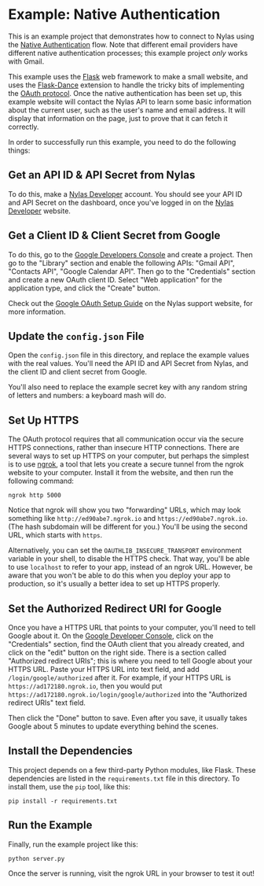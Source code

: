 # Example: Native Authentication

This is an example project that demonstrates how to connect to Nylas using the
[Native Authentication](https://docs.nylas.com/reference#native-authentication-1)
flow. Note that different email providers have different native authentication
processes; this example project *only* works with Gmail.

This example uses the [Flask](http://flask.pocoo.org/) web framework to make
a small website, and uses the [Flask-Dance](http://flask-dance.rtfd.org/)
extension to handle the tricky bits of implementing the
[OAuth protocol](https://oauth.net/).
Once the native authentication has been set up, this example website will contact
the Nylas API to learn some basic information about the current user,
such as the user's name and email address. It will display that information
on the page, just to prove that it can fetch it correctly.

In order to successfully run this example, you need to do the following things:

## Get an API ID & API Secret from Nylas

To do this, make a [Nylas Developer](https://developer.nylas.com/) account.
You should see your API ID and API Secret on the dashboard, once you've logged
in on the [Nylas Developer](https://developer.nylas.com/) website.

## Get a Client ID & Client Secret from Google

To do this, go to the
[Google Developers Console](https://console.developers.google.com)
and create a project. Then go to the "Library" section and enable the
following APIs: "Gmail API", "Contacts API", "Google Calendar API".
Then go to the "Credentials" section and create a new OAuth client ID.
Select "Web application" for the application type, and click the "Create"
button.

Check out the
[Google OAuth Setup Guide](https://support.nylas.com/hc/en-us/articles/222176307)
on the Nylas support website, for more information.

## Update the `config.json` File

Open the `config.json` file in this directory, and replace the example
values with the real values. You'll need the API ID and API Secret from Nylas,
and the client ID and client secret from Google.

You'll also need to replace the example secret key with
any random string of letters and numbers: a keyboard mash will do.

## Set Up HTTPS

The OAuth protocol requires that all communication occur via the secure HTTPS
connections, rather than insecure HTTP connections. There are several ways
to set up HTTPS on your computer, but perhaps the simplest is to use
[ngrok](https://ngrok.com), a tool that lets you create a secure tunnel
from the ngrok website to your computer. Install it from the website, and
then run the following command:

```
ngrok http 5000
```

Notice that ngrok will show you two "forwarding" URLs, which may look something
like `http://ed90abe7.ngrok.io` and `https://ed90abe7.ngrok.io`. (The hash
subdomain will be different for you.) You'll be using the second URL, which
starts with `https`.

Alternatively, you can set the `OAUTHLIB_INSECURE_TRANSPORT` environment
variable in your shell, to disable the HTTPS check. That way, you'll be
able to use `localhost` to refer to your app, instead of an ngrok URL.
However, be aware that you won't be able to do this when you deploy
your app to production, so it's usually a better idea to set up HTTPS properly.

## Set the Authorized Redirect URI for Google

Once you have a HTTPS URL that points to your computer, you'll need to tell
Google about it. On the
[Google Developer Console](https://console.developers.google.com),
click on the "Credentials" section, find the OAuth client that you
already created, and click on the "edit" button on the right side.
There is a section called "Authorized redirect URIs"; this is where
you need to tell Google about your HTTPS URL.
Paste your HTTPS URL into text field, and add `/login/google/authorized`
after it. For example, if your HTTPS URL is `https://ad172180.ngrok.io`, then
you would put `https://ad172180.ngrok.io/login/google/authorized` into
the "Authorized redirect URIs" text field.

Then click the "Done" button to save. Even after you save, it usually takes
Google about 5 minutes to update everything behind the scenes.

## Install the Dependencies

This project depends on a few third-party Python modules, like Flask.
These dependencies are listed in the `requirements.txt` file in this directory.
To install them, use the `pip` tool, like this:

```
pip install -r requirements.txt
```

## Run the Example

Finally, run the example project like this:

```
python server.py
```

Once the server is running, visit the ngrok URL in your browser to test it out!

